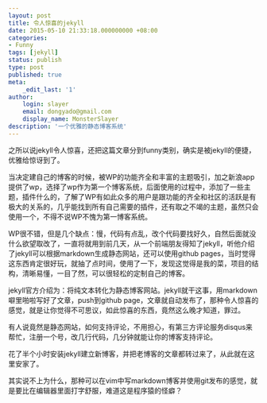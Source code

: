 ```yaml
---
layout: post
title: 令人惊喜的jekyll
date: 2015-05-10 21:33:18.000000000 +08:00
categories:
- Funny
tags: [jekyll]
status: publish 
type: post
published: true
meta:
    _edit_last: '1'
author:
    login: slayer
    email: dongyado@gmail.com
    display_name: MonsterSlayer
description: '一个优雅的静态博客系统'
---
```


之所以说jekyll令人惊喜，还把这篇文章分到funny类别，确实是被jekyll的便捷，优雅给惊讶到了。
<!-- more -->

当决定建自己的博客的时候，被WP的功能齐全和丰富的主题吸引，加之新浪app提供了wp，选择了wp作为第一个博客系统，后面使用的过程中，添加了一些主题，插件什么的，了解了WP有如此众多的用户是跟功能的齐全和社区的活跃是有极大的关系的，几乎能找到所有自己需要的插件，还有取之不竭的主题，虽然只会使用一个，不得不说WP不愧为第一博客系统。

WP很不错，但是几个缺点：慢，代码有点乱，改个代码要找好久，自然后面就没什么欲望取改了，一直将就用到前几天，从一个前端朋友得知了jekyll，听他介绍了jekyll可以根据markdown生成静态网站，还可以使用github pages，当时觉得这东西肯定很好玩，就抽了点时间，使用了一下，发现这觉得是我的菜，项目的结构，清晰易懂，一目了然，可以很轻松的定制自己的博客。

jekyll官方介绍为：将纯文本转化为静态博客网站。jekyll就干这事，用markdown噼里啪啦写好了文章，push到github page，文章就自动发布了，那种令人惊喜的感觉，就是让你觉得不可思议，如此惊喜的东西，竟然这么晚才知道，罪过。

有人说竟然是静态网站，如何支持评论，不用担心，有第三方评论服务disqus来帮忙，注册一个号，改几行代码，几分钟就能让你的博客支持评论。

花了半个小时安装jekyll建立新博客，并把老博客的文章都转过来了，从此就在这里安家了。

其实说不上为什么，那种可以在vim中写markdown博客并使用git发布的感觉，就是要比在编辑器里面打字舒服，难道这是程序猿的怪癖？

